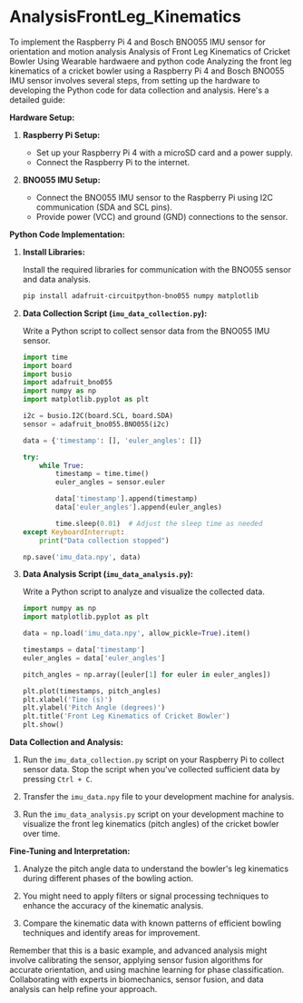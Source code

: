 # AnalysisFrontLeg_Kinematics
To implement the Raspberry Pi 4 and Bosch BNO055 IMU sensor for orientation and motion analysis Analysis of Front Leg Kinematics of Cricket Bowler Using Wearable   hardwaere and python code
Analyzing the front leg kinematics of a cricket bowler using a Raspberry Pi 4 and Bosch BNO055 IMU sensor involves several steps, from setting up the hardware to developing the Python code for data collection and analysis. Here's a detailed guide:

**Hardware Setup:**

1. **Raspberry Pi Setup:**

   - Set up your Raspberry Pi 4 with a microSD card and a power supply.
   - Connect the Raspberry Pi to the internet.

2. **BNO055 IMU Setup:**

   - Connect the BNO055 IMU sensor to the Raspberry Pi using I2C communication (SDA and SCL pins).
   - Provide power (VCC) and ground (GND) connections to the sensor.

**Python Code Implementation:**

1. **Install Libraries:**

   Install the required libraries for communication with the BNO055 sensor and data analysis.

   ```bash
   pip install adafruit-circuitpython-bno055 numpy matplotlib
   ```

2. **Data Collection Script (`imu_data_collection.py`):**

   Write a Python script to collect sensor data from the BNO055 IMU sensor.

   ```python
   import time
   import board
   import busio
   import adafruit_bno055
   import numpy as np
   import matplotlib.pyplot as plt

   i2c = busio.I2C(board.SCL, board.SDA)
   sensor = adafruit_bno055.BNO055(i2c)

   data = {'timestamp': [], 'euler_angles': []}

   try:
       while True:
           timestamp = time.time()
           euler_angles = sensor.euler

           data['timestamp'].append(timestamp)
           data['euler_angles'].append(euler_angles)

           time.sleep(0.01)  # Adjust the sleep time as needed
   except KeyboardInterrupt:
       print("Data collection stopped")

   np.save('imu_data.npy', data)
   ```

3. **Data Analysis Script (`imu_data_analysis.py`):**

   Write a Python script to analyze and visualize the collected data.

   ```python
   import numpy as np
   import matplotlib.pyplot as plt

   data = np.load('imu_data.npy', allow_pickle=True).item()

   timestamps = data['timestamp']
   euler_angles = data['euler_angles']

   pitch_angles = np.array([euler[1] for euler in euler_angles])

   plt.plot(timestamps, pitch_angles)
   plt.xlabel('Time (s)')
   plt.ylabel('Pitch Angle (degrees)')
   plt.title('Front Leg Kinematics of Cricket Bowler')
   plt.show()
   ```

**Data Collection and Analysis:**

1. Run the `imu_data_collection.py` script on your Raspberry Pi to collect sensor data. Stop the script when you've collected sufficient data by pressing `Ctrl + C`.

2. Transfer the `imu_data.npy` file to your development machine for analysis.

3. Run the `imu_data_analysis.py` script on your development machine to visualize the front leg kinematics (pitch angles) of the cricket bowler over time.

**Fine-Tuning and Interpretation:**

1. Analyze the pitch angle data to understand the bowler's leg kinematics during different phases of the bowling action.
   
2. You might need to apply filters or signal processing techniques to enhance the accuracy of the kinematic analysis.

3. Compare the kinematic data with known patterns of efficient bowling techniques and identify areas for improvement.

Remember that this is a basic example, and advanced analysis might involve calibrating the sensor, applying sensor fusion algorithms for accurate orientation, and using machine learning for phase classification. Collaborating with experts in biomechanics, sensor fusion, and data analysis can help refine your approach.
